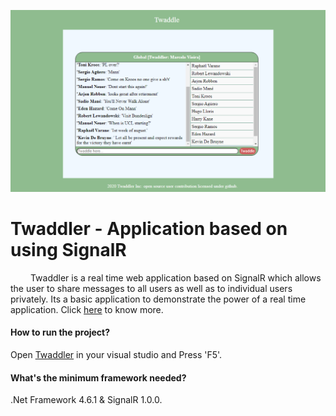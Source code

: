 ![Poster](/Twaddle/Assets/Images/readme.png)

# Twaddler - Application based on using SignalR 
&emsp;&emsp; Twaddler is a real time web application based on SignalR  which allows the user to share messages to all users as well as to individual users privately. Its a basic application to demonstrate the power of a real time application. Click [here](https://www.c-sharpcorner.com/article/twaddle-application-using-signalr) to know more.

#### How to run the project?
Open [Twaddler](Twaddle.sln) in your visual studio and Press 'F5'.

#### What's the minimum framework needed?
.Net Framework 4.6.1 & SignalR 1.0.0.

